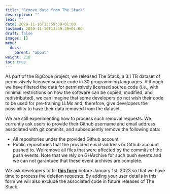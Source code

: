 ```yaml
---
title: "Remove data from The Stack"
description: ""
lead: ""
date: 2020-11-16T13:59:39+01:00
lastmod: 2020-11-16T13:59:39+01:00
draft: false
images: []
menu:
  docs:
    parent: "about"
weight: 210
toc: true
---
```


As part of the BigCode project, we released The Stack, a 3.1 TB dataset of permissively licensed source code in 30 programming languages. Although we have filtered the data for permissively licensed source code (i.e., with minimal restrictions on how the software can be copied, modified, and redistributed), we can imagine that some developers do not wish their code to be used for pre-training LLMs and, therefore, give developers the possibility to have their data removed from the dataset.  

We are still experimenting how to process such removal requests. We currently ask users to provide their Github username and email address associated with git commits, and subsequently remove the following data:
* All repositories under the provided Github account
* Public repositories that the provided email-address or Github account pushed to. We remove all files that were affected by the commits of the push events.  Note that we rely on GHArchive for such push events and we can not garantuee that these event archives are complete. 
  
We ask developers to fill [**this form**](https://forms.gle/6o2A6h3YcAuGYxtm7) before January 1st, 2023 so that we have time to process the deletion requests. By adding your user details in this form we will also exclude the associated code in future releases of The Stack. 
